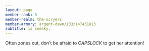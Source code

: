 ```yaml
---
layout: page
member-rank: 5
member-realm: the-scryers
member-armory: argent-dawn/133/147431813
subtitle: is sneaky.
---
```


Often zones out, don't be afraid to *CAPSLOCK* to get her attention!
